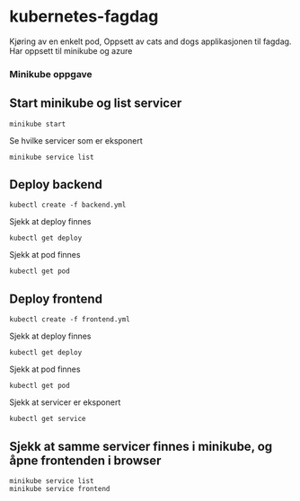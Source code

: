 # kubernetes-fagdag
Kjøring av en enkelt pod, Oppsett av cats and dogs applikasjonen til fagdag. Har oppsett til minikube og azure


### Minikube oppgave 

## Start minikube og list servicer
```
minikube start
```

Se hvilke servicer som er eksponert
```
minikube service list
```

## Deploy backend
```
kubectl create -f backend.yml
```

Sjekk at deploy finnes
```
kubectl get deploy
```

Sjekk at pod finnes
```
kubectl get pod
```

## Deploy frontend
```
kubectl create -f frontend.yml
```

Sjekk at deploy finnes
```
kubectl get deploy
```

Sjekk at pod finnes
```
kubectl get pod
```

Sjekk at servicer er eksponert
```
kubectl get service
```

## Sjekk at samme servicer finnes i minikube, og åpne frontenden i browser
```
minikube service list
minikube service frontend
```

